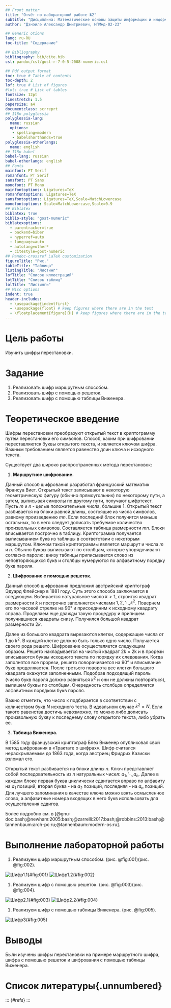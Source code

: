 ```yaml
---
## Front matter
title: "Отчёт по лабораторной работе №2"
subtitle: "Дисциплина: Математические основы защиты информации и информационной безопасности"
author: "Дэнэилэ Александр Дмитриевич, НПМмд-02-23"

## Generic otions
lang: ru-RU
toc-title: "Содержание"

## Bibliography
bibliography: bib/cite.bib
csl: pandoc/csl/gost-r-7-0-5-2008-numeric.csl

## Pdf output format
toc: true # Table of contents
toc-depth: 2
lof: true # List of figures
#lot: true # List of tables
fontsize: 12pt
linestretch: 1.5
papersize: a4
documentclass: scrreprt
## I18n polyglossia
polyglossia-lang:
  name: russian
  options:
   - spelling=modern
   - babelshorthands=true
polyglossia-otherlangs:
  name: english
## I18n babel
babel-lang: russian
babel-otherlangs: english
## Fonts
mainfont: PT Serif
romanfont: PT Serif
sansfont: PT Sans
monofont: PT Mono
mainfontoptions: Ligatures=TeX
romanfontoptions: Ligatures=TeX
sansfontoptions: Ligatures=TeX,Scale=MatchLowercase
monofontoptions: Scale=MatchLowercase,Scale=0.9
## Biblatex
biblatex: true
biblio-style: "gost-numeric"
biblatexoptions:
  - parentracker=true
  - backend=biber
  - hyperref=auto
  - language=auto
  - autolang=other*
  - citestyle=gost-numeric
## Pandoc-crossref LaTeX customization
figureTitle: "Рис."
tableTitle: "Таблица"
listingTitle: "Листинг"
lofTitle: "Список иллюстраций"
lotTitle: "Список таблиц"
lolTitle: "Листинги"
## Misc options
indent: true
header-includes:
  - \usepackage{indentfirst}
  - \usepackage{float} # keep figures where there are in the text
  - \floatplacement{figure}{H} # keep figures where there are in the text
---
```


# Цель работы

Изучить шифры перестановки.

# Задание

1. Реализовать шифр маршрутным способом.
1. Реализовать шифр с помощью решеток.
1. Реализовать шифр с помощью таблицы Виженера.

# Теоретическое введение

Шифры перестановки преобразуют открытый текст в криптограмму путем перестановки его символов. Способ, каким при шифровании переставляются буквы открытого текста, и является ключом шифра. Важным требованием является равенство длин ключа и исходного текста.

Существует два широко распространенных метода перестановок:

1. **Маршрутное шифрование.**

Данный способ шифрования разработал французский математик Франсуа Виет. Открытый текст записывают в некоторую геометрическую фигуру (обычно прямоугольник) по некоторому пути, а затем, выписывая символы по другому пути, получают шифртекст. Пусть $m$ и $n$ - целые положительные числа, большие 1. Открытый текст разбивается на блоки равной длины, состоящие из числа символов, равному произведению $mn$. Если последний блок получится меньше остальных, то в него следует дописать требуемое количество произвольных символов. Составляется таблица размерности $mn$. Блоки вписывается построчно в таблицу. Криптограмма получается выписыванием букв из таблицы в соответствии с некоторым маршрутом. Ключом такой криптограммы является маршрут и числа $m$ и $n$. Обычно буквы выписывают по столбцам, которые упорядочивают согласно паролю: внизу таблицы приписывается слово из  неповторяющихся букв и столбцы нумеруются по алфавитному порядку букв пароля.

2. **Шифрование с помощью решеток.**

Данный способ шифрования предложил австрийский криптограф Эдуард Флейснер в 1881 году. Суть этого способа заключается в следующем. Выбирается натуральное число $k>1$, строится квадрат размерности $k$ и построчно заполняется числами $1, 2, \ddots , k^2$. Повернем его по часовой стрелке на 90° и присоединим к исходному квадрату справа. Проделаем еще дважды такую процедуру и припишем получившиеся квадраты снизу. Получился большой квадрат размерности $2k$.

Далее из большого квадрата вырезаются клетки, содержащие числа от 1 до $k^2$. В каждой клетке должно быть только одно число. Получается своего рода решето. Шифрование осуществляется следующим образом. Решето накладывается на чистый квадрат 2k × 2k и в прорези вписываются буквы исходного текста по порядку их следования. Когда заполнятся все прорези, решето поворачивается на 90° и вписывание букв продолжается. После третьего поворота все клетки большого квадрата окажутся заполненными. Подобрав подходящий пароль (число букв пароля должно равняться $k^2$ и они не должны повторяться), выпишем буквы по столбцам. Очередность столбцов определяется алфавитным порядком букв пароля. 

Важно отметить, что число к подбирается в соответствии с количеством букв $N$ исходного теста. В
идеальном случае $k^2 = N$. Если такого равенства достичь невозможно, то можно либо дописать произвольную букву к последнему слову открытого текста, либо убрать ее.

3. **Таблица Виженера.**

В 1585 году французский криптограф Блез Виженер опубликовал свой метод шифрования в «Трактате о шифрах». Шифр считался нераскрываемым до 1863 года, когда австриец Фридрих Казиски взломал его.

Открытый текст разбивается на блоки длины $n$. Ключ представляет собой последовательность из $n$ натуральных чисел: $a_1, \ddots, a_n$. Далее в каждом блоке первая буква циклически сдвигается вправо по алфавиту на $a_1$ позиций, вторая буква - на $a_2$ позиций, последняя - на $a_n$ позиций. Для лучшего запоминания в качестве ключа можно взять осмысленное слово, а алфавитные номера входящих в него букв использовать для осуществления сдвигов. 


Более подробно см. в [@gnu-doc:bash;@newham:2005:bash;@zarrelli:2017:bash;@robbins:2013:bash;@tannenbaum:arch-pc:ru;@tannenbaum:modern-os:ru].

# Выполнение лабораторной работы

1. Реализуем шифр маршрутным способом. (рис. @fig:001)(рис. @fig:002).

![Шифр1.1](image/1.png){#fig:001}
![Шифр1.2](image/2.png){#fig:002}

1. Реализуем шифр с помощью решеток. (рис. @fig:003)(рис. @fig:004).

![Шифр2.1](image/3.png){#fig:003}
![Шифр2.2](image/4.png){#fig:004}

1. Реализуем шифр с помощью таблицы Виженера. (рис. @fig:005).

![Шифр3](image/5.png){#fig:005}

# Выводы

Были изучены шифры перестановки на примере маршрутного шифра, шифра с помощью решеток и шифрования с помощью таблицы Виженера.

# Список литературы{.unnumbered}

::: {#refs}
:::
